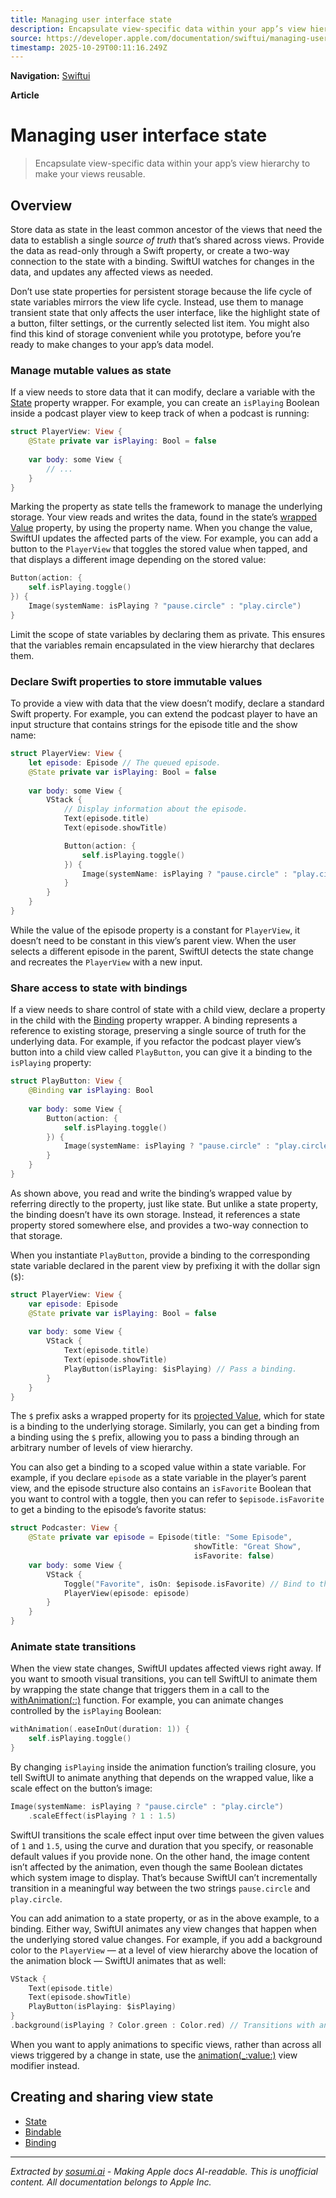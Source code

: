 ```yaml
---
title: Managing user interface state
description: Encapsulate view-specific data within your app’s view hierarchy to make your views reusable.
source: https://developer.apple.com/documentation/swiftui/managing-user-interface-state
timestamp: 2025-10-29T00:11:16.249Z
---
```


**Navigation:** [Swiftui](/documentation/swiftui)

**Article**

# Managing user interface state

> Encapsulate view-specific data within your app’s view hierarchy to make your views reusable.

## Overview

Store data as state in the least common ancestor of the views that need the data to establish a single *source of truth* that’s shared across views. Provide the data as read-only through a Swift property, or create a two-way connection to the state with a binding. SwiftUI watches for changes in the data, and updates any affected views as needed.



Don’t use state properties for persistent storage because the life cycle of state variables mirrors the view life cycle. Instead, use them to manage transient state that only affects the user interface, like the highlight state of a button, filter settings, or the currently selected list item. You might also find this kind of storage convenient while you prototype, before you’re ready to make changes to your app’s data model.

### Manage mutable values as state

If a view needs to store data that it can modify, declare a variable with the [State](/documentation/swiftui/state) property wrapper. For example, you can create an `isPlaying` Boolean inside a podcast player view to keep track of when a podcast is running:

```swift
struct PlayerView: View {
    @State private var isPlaying: Bool = false
    
    var body: some View {
        // ...
    }
}
```

Marking the property as state tells the framework to manage the underlying storage. Your view reads and writes the data, found in the state’s [wrapped Value](/documentation/swiftui/state/wrappedvalue) property, by using the property name. When you change the value, SwiftUI updates the affected parts of the view. For example, you can add a button to the `PlayerView` that toggles the stored value when tapped, and that displays a different image depending on the stored value:

```swift
Button(action: {
    self.isPlaying.toggle()
}) {
    Image(systemName: isPlaying ? "pause.circle" : "play.circle")
}
```

Limit the scope of state variables by declaring them as private. This ensures that the variables remain encapsulated in the view hierarchy that declares them.

### Declare Swift properties to store immutable values

To provide a view with data that the view doesn’t modify, declare a standard Swift property. For example, you can extend the podcast player to have an input structure that contains strings for the episode title and the show name:

```swift
struct PlayerView: View {
    let episode: Episode // The queued episode.
    @State private var isPlaying: Bool = false
    
    var body: some View {
        VStack {
            // Display information about the episode.
            Text(episode.title)
            Text(episode.showTitle)

            Button(action: {
                self.isPlaying.toggle()
            }) {
                Image(systemName: isPlaying ? "pause.circle" : "play.circle")
            }
        }
    }
}
```

While the value of the episode property is a constant for `PlayerView`, it doesn’t need to be constant in this view’s parent view. When the user selects a different episode in the parent, SwiftUI detects the state change and recreates the `PlayerView` with a new input.

### Share access to state with bindings

If a view needs to share control of state with a child view, declare a property in the child with the [Binding](/documentation/swiftui/binding) property wrapper. A binding represents a reference to existing storage, preserving a single source of truth for the underlying data. For example, if you refactor the podcast player view’s button into a child view called `PlayButton`, you can give it a binding to the `isPlaying` property:

```swift
struct PlayButton: View {
    @Binding var isPlaying: Bool
    
    var body: some View {
        Button(action: {
            self.isPlaying.toggle()
        }) {
            Image(systemName: isPlaying ? "pause.circle" : "play.circle")
        }
    }
}
```

As shown above, you read and write the binding’s wrapped value by referring directly to the property, just like state. But unlike a state property, the binding doesn’t have its own storage. Instead, it references a state property stored somewhere else, and provides a two-way connection to that storage.

When you instantiate `PlayButton`, provide a binding to the corresponding state variable declared in the parent view by prefixing it with the dollar sign (`$`):

```swift
struct PlayerView: View {
    var episode: Episode
    @State private var isPlaying: Bool = false
    
    var body: some View {
        VStack {
            Text(episode.title)
            Text(episode.showTitle)
            PlayButton(isPlaying: $isPlaying) // Pass a binding.
        }
    }
}
```

The `$` prefix asks a wrapped property for its [projected Value](/documentation/swiftui/state/projectedvalue), which for state is a binding to the underlying storage. Similarly, you can get a binding from a binding using the `$` prefix, allowing you to pass a binding through an arbitrary number of levels of view hierarchy.

You can also get a binding to a scoped value within a state variable. For example, if you declare `episode` as a state variable in the player’s parent view, and the episode structure also contains an `isFavorite` Boolean that you want to control with a toggle, then you can refer to `$episode.isFavorite` to get a binding to the episode’s favorite status:

```swift
struct Podcaster: View {
    @State private var episode = Episode(title: "Some Episode",
                                         showTitle: "Great Show",
                                         isFavorite: false)
    var body: some View {
        VStack {
            Toggle("Favorite", isOn: $episode.isFavorite) // Bind to the Boolean.
            PlayerView(episode: episode)
        }
    }
}
```

### Animate state transitions

When the view state changes, SwiftUI updates affected views right away. If you want to smooth visual transitions, you can tell SwiftUI to animate them by wrapping the state change that triggers them in a call to the [withAnimation(_:_:)](/documentation/swiftui/withanimation(_:_:)) function. For example, you can animate changes controlled by the `isPlaying` Boolean:

```swift
withAnimation(.easeInOut(duration: 1)) {
    self.isPlaying.toggle()
}
```

By changing `isPlaying` inside the animation function’s trailing closure, you tell SwiftUI to animate anything that depends on the wrapped value, like a scale effect on the button’s image:

```swift
Image(systemName: isPlaying ? "pause.circle" : "play.circle")
    .scaleEffect(isPlaying ? 1 : 1.5)
```

SwiftUI transitions the scale effect input over time between the given values of `1` and `1.5`, using the curve and duration that you specify, or reasonable default values if you provide none. On the other hand, the image content isn’t affected by the animation, even though the same Boolean dictates which system image to display. That’s because SwiftUI can’t incrementally transition in a meaningful way between the two strings `pause.circle` and `play.circle`.

You can add animation to a state property, or as in the above example, to a binding. Either way, SwiftUI animates any view changes that happen when the underlying stored value changes. For example, if you add a background color to the `PlayerView` — at a level of view hierarchy above the location of the animation block — SwiftUI animates that as well:

```swift
VStack {
    Text(episode.title)
    Text(episode.showTitle)
    PlayButton(isPlaying: $isPlaying)
}
.background(isPlaying ? Color.green : Color.red) // Transitions with animation.
```

When you want to apply animations to specific views, rather than across all views triggered by a change in state, use the [animation(_:value:)](/documentation/swiftui/view/animation(_:value:)) view modifier instead.

## Creating and sharing view state

- [State](/documentation/swiftui/state)
- [Bindable](/documentation/swiftui/bindable)
- [Binding](/documentation/swiftui/binding)

---

*Extracted by [sosumi.ai](https://sosumi.ai) - Making Apple docs AI-readable.*
*This is unofficial content. All documentation belongs to Apple Inc.*
